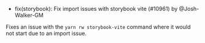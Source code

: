 - fix(storybook): Fix import issues with storybook vite (#10961) by @Josh-Walker-GM

Fixes an issue with the `yarn rw storybook-vite` command where it would not start due to an import issue. 
